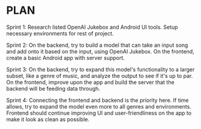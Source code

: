 # PLAN


Sprint 1: Research listed OpenAI Jukebox and Android UI tools. Setup necessary environments for rest of project.

Sprint 2: On the backend, try to build a model that can take an input song and add onto it based on the input, using OpenAI Jukebox. On the frontend, create a basic Android app with server support.

Sprint 3: On the backend, try to expand this model's functionality to a larger subset, like a genre of music, and analyze the output to see if it's up to par. On the frontend, improve upon the app and build the server that the backend will be feeding data through.

Sprint 4: Connecting the frontend and backend is the priority here. If time allows, try to expand the model even more to all genres and environments. Frontend should continue improving UI and user-friendliness on the app to make it look as clean as possible.
